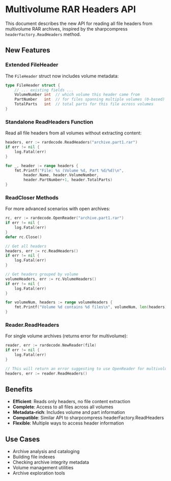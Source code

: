 # Multivolume RAR Headers API

This document describes the new API for reading all file headers from multivolume RAR archives, inspired by the sharpcompress `headerFactory.ReadHeaders` method.

## New Features

### Extended FileHeader

The `FileHeader` struct now includes volume metadata:

```go
type FileHeader struct {
    // ... existing fields ...
    VolumeNumber int  // which volume this header came from
    PartNumber   int  // for files spanning multiple volumes (0-based)
    TotalParts   int  // total parts for this file across volumes
}
```

### Standalone ReadHeaders Function

Read all file headers from all volumes without extracting content:

```go
headers, err := rardecode.ReadHeaders("archive.part1.rar")
if err != nil {
    log.Fatal(err)
}

for _, header := range headers {
    fmt.Printf("File: %s (Volume %d, Part %d/%d)\n", 
        header.Name, header.VolumeNumber, 
        header.PartNumber+1, header.TotalParts)
}
```

### ReadCloser Methods

For more advanced scenarios with open archives:

```go
rc, err := rardecode.OpenReader("archive.part1.rar")
if err != nil {
    log.Fatal(err)
}
defer rc.Close()

// Get all headers
headers, err := rc.ReadHeaders()
if err != nil {
    log.Fatal(err)
}

// Get headers grouped by volume
volumeHeaders, err := rc.VolumeHeaders()
if err != nil {
    log.Fatal(err)
}

for volumeNum, headers := range volumeHeaders {
    fmt.Printf("Volume %d contains %d files\n", volumeNum, len(headers))
}
```

### Reader.ReadHeaders

For single volume archives (returns error for multivolume):

```go
reader, err := rardecode.NewReader(file)
if err != nil {
    log.Fatal(err)
}

// This will return an error suggesting to use OpenReader for multivolume
headers, err := reader.ReadHeaders()
```

## Benefits

- **Efficient**: Reads only headers, no file content extraction
- **Complete**: Access to all files across all volumes
- **Metadata-rich**: Includes volume and part information
- **Compatible**: Similar API to sharpcompress headerFactory.ReadHeaders
- **Flexible**: Multiple ways to access header information

## Use Cases

- Archive analysis and cataloging
- Building file indexes
- Checking archive integrity metadata
- Volume management utilities
- Archive exploration tools